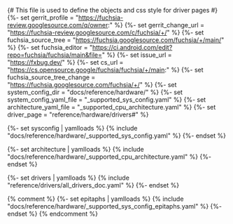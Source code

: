{# This file is used to define the objects and css style for driver pages #}
{%- set gerrit_profile = "https://fuchsia-review.googlesource.com/q/owner:" %}
{%- set gerrit_change_url = "https://fuchsia-review.googlesource.com/c/fuchsia/+/" %}
{%- set fuchsia_source_tree = "https://fuchsia.googlesource.com/fuchsia/+/main/" %}
{%- set fuchsia_editor = "https://ci.android.com/edit?repo=fuchsia/fuchsia/main&file=" %}
{%- set issue_url = "https://fxbug.dev/" %}
{%- set cs_url = "https://cs.opensource.google/fuchsia/fuchsia/+/main:" %}
{%- set fuchsia_source_tree_change = "https://fuchsia.googlesource.com/fuchsia/+/" %}
{%- set system_config_dir = "docs/reference/hardware/" %}
{%- set system_config_yaml_file = "_supported_sys_config.yaml" %}
{%- set architecture_yaml_file = "_supported_cpu_architecture.yaml" %}
{%- set driver_page = "reference/hardware/drivers#" %}

{%- set sysconfig | yamlloads %}
{% include "docs/reference/hardware/_supported_sys_config.yaml" %}
{%- endset %}

{%- set architecture | yamlloads %}
{% include "docs/reference/hardware/_supported_cpu_architecture.yaml" %}
{%- endset %}

{%- set drivers | yamlloads %}
{% include "reference/drivers/all_drivers_doc.yaml" %}
{%- endset %}

{% comment %}
{%- set epitaphs | yamlloads %}
{% include "docs/reference/hardware/_supported_sys_config_epitaphs.yaml" %}
{%- endset %}
{% endcomment %}

<style>
.driver-sys-list-outer, .driver-sys-list-inner {
  display: inline;
  list-style: none;
  padding: 0px;
}

.driver-sys-list-outer li, .driver-sys-list-inner li {
  display: inline;
}

.driver-sys-list-outer li::after {
    content: "\a";
    white-space: pre;
}

.driver-sys-list-inner li::after {
  content: ",";
}

.driver-sys-list-inner li:last-child::after {
    content: ":";
}

table {
  text-overflow: ellipsis;
}


.checkbox-div {
  display:inline-block;
  padding-top: 3px;
  padding-right: 2px;
  padding-bottom: 3px;
  padding-left: 2px;
}

.checkbox-div input+label {
  font-size: 80%;
}

.form-checkbox button {
  font-size: 80%;
}

.col-key {
  width:1px;white-space:nowrap;
}

.note {

}
.edit-buttons {
  display:inline-block;
  width:100%;
}

.edit-buttons-left {
  float: left;
  margin-left: 20%;
}

.edit-buttons-right {
  float: right;
  margin-right: 20%;
}

.see-rfcs {
  display:inline-block;
  width:100%;
}

</style>